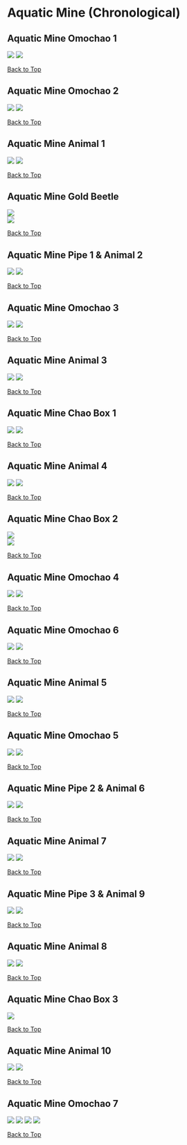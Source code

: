 # Aquatic Mine (Chronological)

## Aquatic Mine Omochao 1
![](../AquaticMine/Omochao-1st-Far.webp)
![](../AquaticMine/Omochao-1st-Close.webp)

[Back to Top](#)

## Aquatic Mine Omochao 2
![](../AquaticMine/Omochao-2nd-Far.webp)
![](../AquaticMine/Omochao-2nd-Close.webp)

[Back to Top](#)

## Aquatic Mine Animal 1
![](../AquaticMine/Animal-1st-Far.webp)
![](../AquaticMine/Animal-1st-Close.webp)

[Back to Top](#)

## Aquatic Mine Gold Beetle
![](../AquaticMine/GoldBeetle-Far.webp)  
![](../AquaticMine/GoldBeetle-Close.webp)

[Back to Top](#)

## Aquatic Mine Pipe 1 & Animal 2
![](../AquaticMine/Animal-2nd-Far.webp)
![](../AquaticMine/Animal-2nd-Close.webp)

[Back to Top](#)

## Aquatic Mine Omochao 3
![](../AquaticMine/Omochao-3rd-Far.webp)
![](../AquaticMine/Omochao-3rd-Close.webp)

[Back to Top](#)

## Aquatic Mine Animal 3
![](../AquaticMine/Animal-3rd-Far.webp)
![](../AquaticMine/Animal-3rd-Close.webp)

[Back to Top](#)

## Aquatic Mine Chao Box 1
![](../AquaticMine/Chaobox-1st-Far.webp)
![](../AquaticMine/Chaobox-1st-Close.webp)  

[Back to Top](#)

## Aquatic Mine Animal 4
![](../AquaticMine/Animal-4th-Far.webp)
![](../AquaticMine/Animal-4th-Close.webp)

[Back to Top](#)

## Aquatic Mine Chao Box 2
![](../AquaticMine/Chaobox-2nd-Far.webp)  
![](../AquaticMine/Chaobox-2nd-Close.webp)  

[Back to Top](#)

## Aquatic Mine Omochao 4
![](../AquaticMine/Omochao-4th-Far.webp)
![](../AquaticMine/Omochao-4th-Close.webp)

[Back to Top](#)

## Aquatic Mine Omochao 6
![](../AquaticMine/Omochao-6th-Far.webp)
![](../AquaticMine/Omochao-6th-Close.webp)

[Back to Top](#)

## Aquatic Mine Animal 5
![](../AquaticMine/Animal-5th-Far.webp)
![](../AquaticMine/Animal-5th-Close.webp)

[Back to Top](#)

## Aquatic Mine Omochao 5
![](../AquaticMine/Omochao-5th-Far.webp)
![](../AquaticMine/Omochao-5th-Close.webp)

[Back to Top](#)

## Aquatic Mine Pipe 2 & Animal 6
![](../AquaticMine/Animal-6th-Far.webp)
![](../AquaticMine/Animal-6th-Close.webp)

[Back to Top](#)

## Aquatic Mine Animal 7
![](../AquaticMine/Animal-7th-Far.webp)
![](../AquaticMine/Animal-7th-Close.webp)

[Back to Top](#)

## Aquatic Mine Pipe 3 & Animal 9
![](../AquaticMine/Animal-9th-Far.webp)
![](../AquaticMine/Animal-9th-Close.webp)

[Back to Top](#)

## Aquatic Mine Animal 8
![](../AquaticMine/Animal-8th-Far.webp)
![](../AquaticMine/Animal-8th-Close.webp)

[Back to Top](#)

## Aquatic Mine Chao Box 3
![](../AquaticMine/Chaobox-3rd-Close.webp)

[Back to Top](#)

## Aquatic Mine Animal 10
![](../AquaticMine/Animal-10th-Far.webp)
![](../AquaticMine/Animal-10th-Close.webp)

[Back to Top](#)

## Aquatic Mine Omochao 7
![](../AquaticMine/Omochao-7th-Far1.webp)
![](../AquaticMine/Omochao-7th-Far2.webp)
![](../AquaticMine/Omochao-7th-Far3.webp)
![](../AquaticMine/Omochao-7th-Close.webp)

[Back to Top](#)
